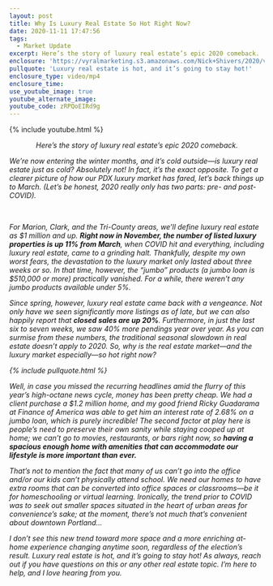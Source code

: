 ```yaml
---
layout: post
title: Why Is Luxury Real Estate So Hot Right Now?
date: 2020-11-11 17:47:56
tags:
  - Market Update
excerpt: Here’s the story of luxury real estate’s epic 2020 comeback.
enclosure: 'https://vyralmarketing.s3.amazonaws.com/Nick+Shivers/2020/videoplayback.mp4'
pullquote: 'Luxury real estate is hot, and it’s going to stay hot!'
enclosure_type: video/mp4
enclosure_time:
use_youtube_image: true
youtube_alternate_image:
youtube_code: zRPQoEIRd9g
---
```


{% include youtube.html %}

<p style="text-align: center;"><em>Here’s the story of luxury real estate’s epic 2020 comeback.<em></p>

We’re now entering the winter months, and it’s cold outside—is luxury real estate just as cold? Absolutely not\! In fact, it’s the exact opposite. To get a clearer picture of how our PDX luxury market has fared, let’s back things up to March. (Let’s be honest, 2020 really only has two parts: pre- and post-COVID).

&nbsp;

For Marion, Clark, and the Tri-County areas, we’ll define luxury real estate as $1 million and up. **Right now in November, the number of listed luxury properties is up 11% from March**, when COVID hit and everything, including luxury real estate, came to a grinding halt. Thankfully, despite my own worst fears, the devastation to the luxury market only lasted about three weeks or so. In that time, however, the “jumbo” products (a jumbo loan is $510,000 or more) practically vanished. For a while, there weren’t any jumbo products available under 5%.&nbsp;

Since spring, however, luxury real estate came back with a vengeance. Not only have we seen significantly more listings as of late, but we can also happily report that **closed sales are up 20%**. Furthermore, in just the last six to seven weeks, we saw 40% more pendings year over year. As you can surmise from these numbers, the traditional seasonal slowdown in real estate doesn’t apply to 2020. So, why is the real estate market—and the luxury market especially—so hot right now?

{% include pullquote.html %}

Well, in case you missed the recurring headlines amid the flurry of this year’s high-octane news cycle, money has been pretty cheap. We had a client purchase a $1.2 million home, and my good friend Ricky Guadarama at Finance of America was able to get him an interest rate of 2.68% on a jumbo loan, which is purely incredible\! The second factor at play here is people’s need to preserve their own sanity while staying cooped up at home; we can’t go to movies, restaurants, or bars right now, so **having a spacious enough home with amenities that can accommodate our lifestyle is more important than ever.&nbsp;**

That’s not to mention the fact that many of us can’t go into the office and/or our kids can’t physically attend school. We need our homes to have extra rooms that can be converted into office spaces or classrooms—be it for homeschooling or virtual learning. Ironically, the trend prior to COVID was to seek out smaller spaces situated in the heart of urban areas for convenience’s sake; at the moment, there’s not much that’s convenient about downtown Portland…&nbsp;

I don’t see this new trend toward more space and a more enriching at-home experience changing anytime soon, regardless of the election’s result. Luxury real estate is hot, and it’s going to stay hot\! As always, reach out if you have questions on this or any other real estate topic. I’m here to help, and I love hearing from you.